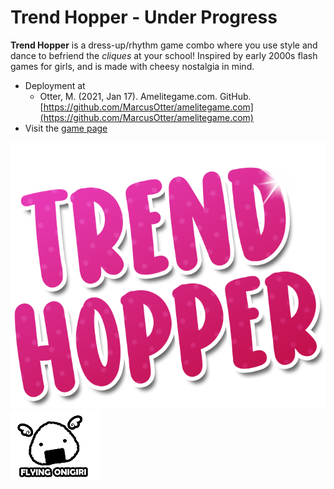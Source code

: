 # Trend Hopper - Under Progress

**Trend Hopper** is a dress-up/rhythm game combo where you use style and dance to befriend the _cliques_ at your school! Inspired by early 2000s flash games for girls, and is made with cheesy nostalgia in mind.

- Deployment at [](https://trend-hopper.vercel.app)
  - Otter, M. (2021, Jan 17). Amelitegame.com. GitHub. [https://github.com/MarcusOtter/amelitegame.com](https://github.com/MarcusOtter/amelitegame.com)
- Visit the [game page](https://elliag.itch.io/trend-hopper)

![](public/img/thLogo.png)
![](public/img/companyLogo.png)

